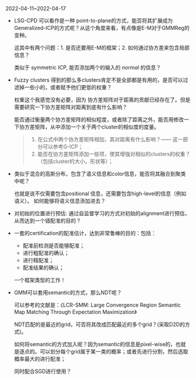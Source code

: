 2022-04-11~2022-04-17

- LSG-CPD 可以看作是一种 point-to-plane的方式，能否将其扩展成为Generalized-ICP的方式呢？从这个角度来看，有点像是E-M对于GMMReg的变种。

  这其中有两个问题：1. 是否还要用E-M的框架；2. 如何通过协方差来包含局部信息？

  类似于 symmetric ICP, 能否添加两个的输入的 *normal* 的信息？

- Fuzzy clusters 得到的那么多clusters肯定不是全部都是有用的，是否可以过滤掉一些小的，或者赋予他们更低的权重？

  权重这个我感觉没有必要，因为 协方差矩阵对于距离的贡献已经存在了。但是需要研究一下协方差矩阵对距离到底有什么影响？

  能否通过衡量两个协方差矩阵的相似程度，或者除了距离之外，能否用修改一下协方差矩阵，从中添加一个关于两个cluster的相似度的度量。

  > 1. 在公式中两个协方差矩阵相加，其对距离有什么影响？—— 这一部分可以参考G-ICP；
  > 2. 能否在协方差矩阵添加一些项，使其增强对相似的clusters的权重？（包括cluster的大小，形状等）；

- 类似于混合的高斯分布，包含了语义信息和color信息，能否将其融合到聚类中呢？

  也就是说不仅需要包含positional 信息，还需要包含high-level的信息（例如语义）。 如何能够将语义信息添加进去？

- 对初始的位置进行预估: 通过自监督学习的方式对初始的alignment进行预估，从而达到一个错配准的目的？

- 一套的certification的配准估计，达到非常鲁棒的目的：包括：

  - 配准前检测是否能够配准；
  - 进行粗配准的确认；
  - 进行精配准；
  - 配准结果的确认；

  一个框架类型的工作！

- GMM可以套用semantic的方式，那么NDT呢？

  可以参考的文献是：《LCR-SMM: Large Convergence Region Semantic Map Matching Through Expectation Maximization》

  NDT匹配的是最近的grid，可否将其改成匹配最近的多个grid？(采取D2D的方式)。

  如何将semantic的方式加入呢？因为semantic的信息是pixel-wise的，也就是逐点的。可以划分每个grid属于某一类的概率；或者先进行分割，然后选取概率最大的进行配准；

  同时配合SGD进行使用？